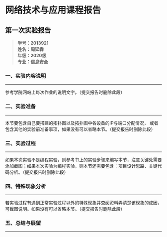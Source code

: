 # 网络技术与应用课程报告

## 第一次实验报告

> **学号：2013921\
姓名：周延霖\
年级：2020级\
专业：信息安全**


### 一、实验内容说明
---
参考学院网站上每次作业的说明文字。（提交报告时删除此段）


### 二、实验准备
---
本节要包含自己要搭建的拓扑图以及拓扑图中各设备的IP与端口分配情况， 或者包含其他的实验前准备事项，如果没有可以省略本节。（提交报告时删除此段）



### 三、实验过程
---
如果本次实验不是编程实验，则参考书上的实验步骤来编写本节，注意关键处需要添加截图；如果本次实验为编程实验，则本节还需要包含：项目设计思路、关键代码分析。（提交报告时删除此段）




### 四、特殊现象分析
---
若实验过程有遇到正常实验过程以外的特殊现象并查阅资料弄清楚该现象的成因，可截图说明。如果没有可以省略本节。（提交报告时删除此段）




### 五、总结与展望
---




